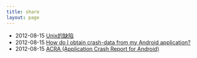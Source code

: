 ```yaml
---
title: share
layout: page
---
```


<ul class="listing">
  <li class="listing-item">
    <time datetime="2012-08-15">2012-08-15</time>
    <a href="http://blog.sina.com.cn/s/blog_5d90e82f01014k5j.html" title="Unix的缺陷" target="_blank">Unix的缺陷</a>
  </li>
    <li class="listing-item">
    <time datetime="2012-08-15">2012-08-15</time>
    <a href="http://stackoverflow.com/questions/601503/how-do-i-obtain-crash-data-from-my-android-application" title="How do I obtain crash-data from my Android application?"  target="_blank">How do I obtain crash-data from my Android application?</a>
  </li>
  <li class="listing-item">
    <time datetime="2012-08-15">2012-08-15</time>
    <a href="https://code.google.com/p/acra/" title="ACRA (Application Crash Report for Android)"  target="_blank">ACRA (Application Crash Report for Android)</a>
  </li>
</ul>
